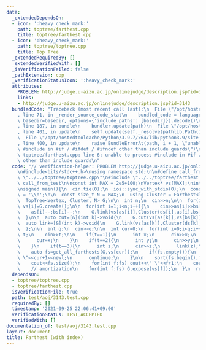 ```yaml
---
data:
  _extendedDependsOn:
  - icon: ':heavy_check_mark:'
    path: toptree/farthest.cpp
    title: toptree/farthest.cpp
  - icon: ':heavy_check_mark:'
    path: toptree/toptree.cpp
    title: Top Tree
  _extendedRequiredBy: []
  _extendedVerifiedWith: []
  _isVerificationFailed: false
  _pathExtension: cpp
  _verificationStatusIcon: ':heavy_check_mark:'
  attributes:
    PROBLEM: http://judge.u-aizu.ac.jp/onlinejudge/description.jsp?id=3143
    links:
    - http://judge.u-aizu.ac.jp/onlinejudge/description.jsp?id=3143
  bundledCode: "Traceback (most recent call last):\n  File \"/opt/hostedtoolcache/Python/3.9.7/x64/lib/python3.9/site-packages/onlinejudge_verify/documentation/build.py\"\
    , line 71, in _render_source_code_stat\n    bundled_code = language.bundle(stat.path,\
    \ basedir=basedir, options={'include_paths': [basedir]}).decode()\n  File \"/opt/hostedtoolcache/Python/3.9.7/x64/lib/python3.9/site-packages/onlinejudge_verify/languages/cplusplus.py\"\
    , line 187, in bundle\n    bundler.update(path)\n  File \"/opt/hostedtoolcache/Python/3.9.7/x64/lib/python3.9/site-packages/onlinejudge_verify/languages/cplusplus_bundle.py\"\
    , line 401, in update\n    self.update(self._resolve(pathlib.Path(included), included_from=path))\n\
    \  File \"/opt/hostedtoolcache/Python/3.9.7/x64/lib/python3.9/site-packages/onlinejudge_verify/languages/cplusplus_bundle.py\"\
    , line 400, in update\n    raise BundleErrorAt(path, i + 1, \"unable to process\
    \ #include in #if / #ifdef / #ifndef other than include guards\")\nonlinejudge_verify.languages.cplusplus_bundle.BundleErrorAt:\
    \ toptree/farthest.cpp: line 6: unable to process #include in #if / #ifdef / #ifndef\
    \ other than include guards\n"
  code: "// verification-helper: PROBLEM http://judge.u-aizu.ac.jp/onlinejudge/description.jsp?id=3143\n\
    \n#include<bits/stdc++.h>\nusing namespace std;\n\n#define call_from_test\n#include\
    \ \"../../toptree/toptree.cpp\"\n#include \"../../toptree/farthest.cpp\"\n#undef\
    \ call_from_test\n\nconst int MAX = 2e5+100;\nVertex* vs[MAX];\nint as[MAX],bs[MAX],ds[MAX];\n\
    \nsigned main(){\n  cin.tie(0);\n  ios::sync_with_stdio(0);\n  const char newl\
    \ = '\\n';\n\n  const size_t N = MAX;\n  using Cluster = Farthest<long long>;\n\
    \  TopTree<Vertex, Cluster, N> G;\n\n  int n;\n  cin>>n;\n\n  for(int i=0;i<n;i++)\
    \ vs[i]=G.create();\n\n  for(int i=1;i<n;i++){\n    cin>>as[i]>>bs[i]>>ds[i];\n\
    \    as[i]--;bs[i]--;\n    G.link(vs[as[i]],Cluster(ds[i],as[i],bs[i]),vs[bs[i]]);\n\
    \  }\n\n  auto cut=[&](int k)->void{\n    G.cut(vs[as[k]],vs[bs[k]]);\n  };\n\
    \  auto link=[&](int k)->void{\n    G.link(vs[as[k]],Cluster(ds[k],as[k],bs[k]),vs[bs[k]]);\n\
    \  };\n\n  int q;\n  cin>>q;\n\n  int cur=0;\n  for(int i=0;i<q;i++){\n    int\
    \ t;\n    cin>>t;\n\n    if(t==1){\n      int x;\n      cin>>x;\n      x--;\n\
    \      cur=x;\n    }\n    if(t==2){\n      int y;\n      cin>>y;\n      cut(y);\n\
    \    }\n    if(t==3){\n      int z;\n      cin>>z;\n      link(z);\n    }\n\n\
    \    auto fs=get_all_farthests(G,vs[cur]);\n    if(fs.empty()){\n      cout<<1<<\"\
    \ \"<<cur+1<<newl;\n      continue;\n    }\n\n    sort(fs.begin(),fs.end());\n\
    \    cout<<fs.size();\n    for(int f:fs) cout<<\" \"<<f+1;\n    cout<<newl;\n\n\
    \    // amortization\n    for(int f:fs) G.expose(vs[f]);\n  }\n  return 0;\n}\n"
  dependsOn:
  - toptree/toptree.cpp
  - toptree/farthest.cpp
  isVerificationFile: true
  path: test/aoj/3143.test.cpp
  requiredBy: []
  timestamp: '2021-09-25 22:06:41+09:00'
  verificationStatus: TEST_ACCEPTED
  verifiedWith: []
documentation_of: test/aoj/3143.test.cpp
layout: document
title: Farthest (with index)
---
```

